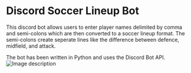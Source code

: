 # Discord Soccer Lineup Bot
This discord bot allows users to enter player names delimited by comma and semi-colons which are then converted to a soccer lineup format. The semi-colons create seperate lines like the difference between defence, midfield, and attack.

The bot has been written in Python and uses the Discord Bot API.
![Image description](https://i.ibb.co/tsz5Hyq/Whats-App-Image-2019-08-11-at-3-45-21-AM.jpg)

